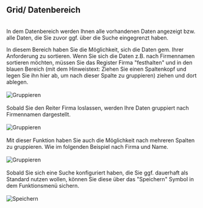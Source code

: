 ## Grid/ Datenbereich
<br />
In dem Datenbereich werden Ihnen alle vorhandenen Daten angezeigt bzw. alle Daten, die Sie zuvor ggf. über die Suche eingegrenzt haben.

In diesem Bereich haben Sie die Möglichkeit, sich die Daten gem. Ihrer Anforderung zu sortieren. Wenn Sie sich die Daten z.B. nach Firmennamen sortieren möchten, müssen Sie das Register Firma "festhalten" und in den blauen Bereich (mit dem Hinweistext: Ziehen Sie einen Spaltenkopf und legen Sie ihn hier ab, um nach dieser Spalte zu gruppieren) ziehen und dort ablegen.
<br />
<br />
![Gruppieren](~/images/Gruppieren.png)
<br />
<br />
Sobald Sie den Reiter Firma loslassen, werden Ihre Daten gruppiert nach Firmennamen dargestellt.
<br />
<br />
![Gruppieren](~/images/Gruppierung2.png)
<br />
<br />
Mit dieser Funktion haben Sie auch die Möglichkeit nach mehreren Spalten zu gruppieren. Wie im folgenden Beispiel nach Firma und Name.
<br />
<br />
![Gruppieren](~/images/Doppelte_Gruppierung.png)
<br />
<br />
Sobald Sie sich eine Suche konfiguriert haben, die Sie ggf. dauerhaft als Standard nutzen wollen, können Sie diese über das "Speichern" Symbol in dem Funktionsmenü sichern.
<br />
<br />
![Speichern](~/images/Speichern.png)